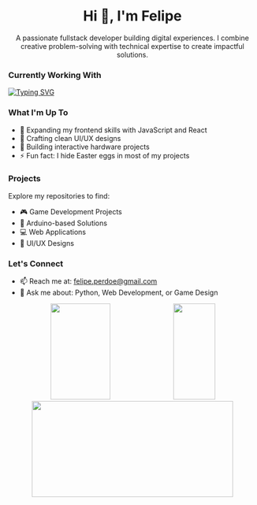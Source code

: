 <h1 align="center">Hi 👋, I'm Felipe</h1>

<p align="center">A passionate fullstack developer building digital experiences. I combine creative problem-solving with technical expertise to create impactful solutions.</p>

### Currently Working With
[![Typing SVG](https://readme-typing-svg.demolab.com?font=Fira+Code&duration=3000&pause=1000&color=22C35E&background=0D1117&width=600&height=250&lines=%3E+const+skills+%3D+%7B;%3E+++frontend%3A+%5B%22Angular%22%2C+%22React%22%2C+%22Tailwind%22%5D%2C;%3E+++backend%3A+%5B%22Python%22%2C+%22Flask%22%2C+%22PostgreSQL%22%5D%2C;%3E+++tools%3A+%5B%22Git%22%2C+%22Docker%22%2C+%22VS+Code%22%5D%2C;%3E+++other%3A+%5B%22Arduino%22%2C+%22Unity%22%2C+%22Unreal%22%5D;%3E+%7D)](https://github.com/Perdoe)

### What I'm Up To
- 🌱 Expanding my frontend skills with JavaScript and React
- 🎨 Crafting clean UI/UX designs
- 🤖 Building interactive hardware projects
- ⚡ Fun fact: I hide Easter eggs in most of my projects

### Projects
Explore my repositories to find:
- 🎮 Game Development Projects
- 🤖 Arduino-based Solutions
- 💻 Web Applications
- 🎨 UI/UX Designs

### Let's Connect
- 📫 Reach me at: felipe.perdoe@gmail.com
- 💬 Ask me about: Python, Web Development, or Game Design

<div align="center">
  <img width="49%" height="195px" src="https://github-readme-stats.vercel.app/api?username=Perdoe&show_icons=true&count_private=true&theme=tokyonight&hide_border=true&bg_color=0D1117" /> 
  <img width="41%" height="195px" src="https://github-readme-stats.vercel.app/api/top-langs/?username=Perdoe&layout=compact&hide_border=true&theme=tokyonight&bg_color=0D1117" />
</div>

<div align="center">
  <img width="90%" height="195px" src="https://github-readme-streak-stats.herokuapp.com/?user=Perdoe&theme=tokyonight&hide_border=true&background=0D1117" />
</div>
